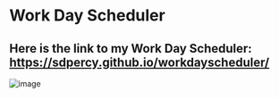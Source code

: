 # Work Day Scheduler

## Here is the link to my Work Day Scheduler: https://sdpercy.github.io/workdayscheduler/

![image](https://user-images.githubusercontent.com/78440638/119006414-ec79a880-b96a-11eb-9ab5-a9d93f2c9cda.png)

